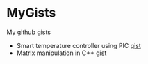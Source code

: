 # MyGists
My github gists 


- Smart temperature controller using PIC [gist](https://gist.github.com/0xD9D0/94aeebbadfd8e34f5bf8776ddddff40d) 
- Matrix manipulation in C++ [gist](https://gist.github.com/0xD9D0/b44c109e3d26afcaa27fb01a1897a0a3)
